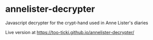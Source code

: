 # annelister-decrypter
Javascript decrypter for the crypt-hand used in Anne Lister's diaries

Live version at https://too-ticki.github.io/annelister-decrypter/

